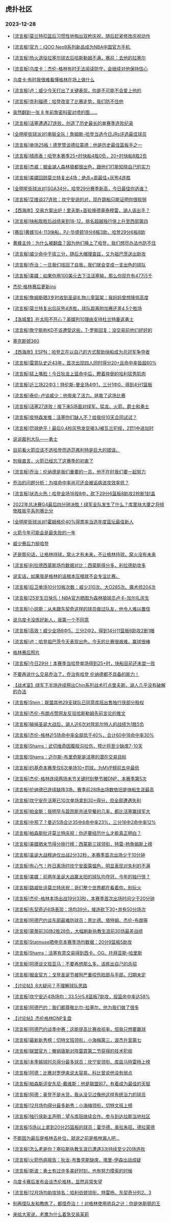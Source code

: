 ## 虎扑社区 
### 2023-12-28

+ [[流言板]莫兰特扣篮后习惯性地掏出双枪庆祝，随后赶紧修改庆祝动作](https://bbs.hupu.com/623898232.html)

+ [[流言板]官方：iQOO Neo9系列新品成为NBA中国官方手机 ](https://bbs.hupu.com/623905246.html)

+ [[流言板]热火退役拉塞尔球衣后哈斯勒姆不满，赛前：去他的拉塞尔](https://bbs.hupu.com/623908133.html)

+ [[流言板]乌度卡：杰伦-格林有时无法阅读防守，会继续对他保持信心](https://bbs.hupu.com/623904672.html)

+ [乌度卡:有时我很难看懂格林在场上做什么](https://bbs.hupu.com/623898739.html)

+ [[流言板]卢：威少今天打出了关键表现，你是不可能不会爱上他的](https://bbs.hupu.com/623906688.html)

+ [[流言板]克利福德：哈登改变了比赛走势，我们防不住他](https://bbs.hupu.com/623901771.html)

+ [突然翻到一张 8 年前詹密科密对喷的图……](https://bbs.hupu.com/623901514.html)

+ [[流言板]活塞遭遇27连败，创造了历史最长的单赛季连败纪录](https://bbs.hupu.com/623894639.html)

+ [[全明星街球派对]串联全队！詹姆斯-哈登当选今日JRs评选最佳球员](https://bbs.hupu.com/623905110.html)

+ [[流言板]单场25板！德罗赞谈德拉蒙德：他是历史最佳篮板手之一](https://bbs.hupu.com/623910417.html)

+ [[流言板]晴雨表！哈登本赛季25+时快船4胜0负，20+时快船8胜2负](https://bbs.hupu.com/623901320.html)

+ [[流言板]杰威：掘金湖人森林狼都很出色，跟他们打能知晓自己的实力](https://bbs.hupu.com/623904931.html)

+ [[流言板]美媒回顾莫兰特复出4场：绝杀+周最佳+灰熊4连胜](https://bbs.hupu.com/623907544.html)

+ [[全明星街球派对]SGA34分，哈登29分赛季新高，今日最佳你选谁？](https://bbs.hupu.com/623901002.html)

+ [[流言板]艾维谈27连败：坎宁安说的对，现在跳船只能证明你很软弱](https://bbs.hupu.com/623906512.html)

+ [【西海岸】交易方案出炉！里夫斯+首轮换德章泰穆雷，湖人该出手？](https://bbs.hupu.com/623901509.html)

+ [[流言板]快船取胜后战绩来到18-12，排名超越独行侠上升至西部第四](https://bbs.hupu.com/623900971.html)

+ [[赛后]黄蜂104-113快船，PJ-华盛顿18分8板3助，哈登29分6板8助](https://bbs.hupu.com/623900457.html)

+ [黄蜂主帅：为什么被翻盘？因为他们换上了哈登，我们想尽办法也防不住](https://bbs.hupu.com/623906030.html)

+ [[流言板]威少命中干拔三分，随后大帽理查兹，又为祖巴茨送出助攻](https://bbs.hupu.com/623900013.html)

+ [[流言板]乔治：一旦我们找回了自我，我们就会变成一支出色的球队](https://bbs.hupu.com/623906304.html)

+ [[流言板]美媒：如果你用100美元去下注活塞输，那么你现在有47万5千](https://bbs.hupu.com/623898557.html)

+ [杰伦·格林赛后更新ins](https://bbs.hupu.com/623900596.html)

+ [[流言板]詹姆斯晒3岁时收到圣诞礼物儿童篮架：我妈妈曾想降低高度](https://bbs.hupu.com/623901810.html)

+ [[流言板]莫兰特复出后灰熊4连胜，球队距离附加赛还差4.5个胜场](https://bbs.hupu.com/623897774.html)

+ [【洛城里】在太阳不开心？美媒列10理由支持杜兰特重返勇士](https://bbs.hupu.com/623901502.html)

+ [[流言板]詹宁斯称KD不该遭受这些，T-罗斯回复：没交易前他们好好的](https://bbs.hupu.com/623911578.html)

+ [塞克斯顿360](https://bbs.hupu.com/623908832.html)

+ [【西海岸】ESPN：哈登正在以自己的方式帮助快船成为总冠军争夺者](https://bbs.hupu.com/623905890.html)

+ [[流言板]雷霆队史近43年，首次出现四人同时得分20+且命中率皆超60%](https://bbs.hupu.com/623900986.html)

+ [[流言板]猛上嘴脸！今日狄龙上篮命中后，瞪着摔倒的哈利猛秀肌肉](https://bbs.hupu.com/623901259.html)

+ [[流言板]近三场22中3！特伦斯-曼全场4中1，三分1中0，得到4分1篮板](https://bbs.hupu.com/623900788.html)

+ [[流言板]泰伦-卢谈威少：他带来了活力，拯救了这场比赛](https://bbs.hupu.com/623901109.html)

+ [[流言板]活塞27连败！接下来5场面对绿军、猛龙、火箭、爵士和勇士](https://bbs.hupu.com/623896843.html)

+ [[流言板]皮特森发推：活塞你们缺人不？给我份10天合同试试？](https://bbs.hupu.com/623899153.html)

+ [[流言板]罚球绝平！最后0.4秒灰熊发空接3J被瓦兰犯规，2罚1中进加时](https://bbs.hupu.com/623896540.html)

+ [说说裁判大队——勇士](https://bbs.hupu.com/623904537.html)

+ [目前看火箭应该不选哈登而选范弗利特是巨大的错误。](https://bbs.hupu.com/623900967.html)

+ [恕我直言，火箭已经忘了这赛季的初衷了](https://bbs.hupu.com/623897437.html)

+ [[流言板]乔治：伦纳德是我们重要的一员，他不在时我们要一起努力](https://bbs.hupu.com/623902771.html)

+ [乔治的问题分析：为啥命中率尚可还会被诟病进攻效率低？](https://bbs.hupu.com/623908901.html)

+ [[流言板]状态火热！哈登全场16投8中，砍下29分6篮板8助攻2抢断1封盖](https://bbs.hupu.com/623900501.html)

+ [2022年总决赛G4最后四分钟决胜！绿军全队发生了什么？库里扶大厦之将倾惨胜扳平系列赛比分](https://bbs.hupu.com/623899252.html)

+ [[全明星街球派对]霍姆格伦40%得票率当选年度篮坛最佳新人](https://bbs.hupu.com/623904752.html)

+ [火箭今年可能会是最失败的一年](https://bbs.hupu.com/623909379.html)

+ [威少赛后力挺哈登](https://bbs.hupu.com/623909966.html)

+ [还是那句话，让格林持球，窝火才有未来，不让格林持球，窝火没有未来](https://bbs.hupu.com/623908142.html)

+ [[流言板]利拉德西蒙斯场均数据对比：西蒙斯得分多，利拉德助攻多](https://bbs.hupu.com/623911228.html)

+ [说实话，如果我是格林的话根本压根就不会专注比赛。](https://bbs.hupu.com/623909683.html)

+ [[流言板]后卫单场10分10板次数：威少310次、大O285次、魔术师204次](https://bbs.hupu.com/623901130.html)

+ [[流言板]25岁生日快乐！NBA官方晒图为森林狼球员卢卡-加尔扎庆生](https://bbs.hupu.com/623909838.html)

+ [[流言板]小琼斯：从未跟东契奇这样的球员做过队友，他令人难以置信](https://bbs.hupu.com/623904158.html)

+ [说乌度卡没炼好新人，我第一个不同意](https://bbs.hupu.com/623908621.html)

+ [[流言板]高效！威少全场8中5，三分2中2，得到14分11篮板6助攻2断1帽](https://bbs.hupu.com/623900659.html)

+ [[流言板]卢：哈登祖巴茨今天表现出色，今天的比赛很艰难，赢球很棒](https://bbs.hupu.com/623906207.html)

+ [格林赛后照片](https://bbs.hupu.com/623908262.html)

+ [[流言板]今日29分！本赛季当哈登单场得到25+时，快船目前还未尝一败](https://bbs.hupu.com/623900548.html)

+ [不要再说什么交易乔治了，乔治有哈登 伦纳德都不具备的能力！](https://bbs.hupu.com/623908400.html)

+ [【战术室】绿军下半场连续祭出Chin系列战术打点里夫斯，湖人几乎没有破解的办法](https://bbs.hupu.com/623900345.html)

+ [[流言板]Stein：联盟其他29支球队已同意库班出售独行侠部分股权](https://bbs.hupu.com/623911974.html)

+ [[流言板]杰伦-布朗点赞网友反驳哈斯勒姆先前言论的推文](https://bbs.hupu.com/623911655.html)

+ [[流言板]输掉圣诞大战后，湖人近6次对阵凯尔特人的战绩为1胜5负](https://bbs.hupu.com/623912091.html)

+ [[流言板]杰伦-格林近5场命中率全部低于40%，合计60中18命中率30%](https://bbs.hupu.com/623912515.html)

+ [[流言板]Shams：武切维奇因腹股沟拉伤，预计将至少缺席7-10天](https://bbs.hupu.com/623911764.html)

+ [[流言板]Shams：迈尔斯-布里奇斯是活塞的潜在交易目标](https://bbs.hupu.com/623912339.html)

+ [[流言板]约基奇本赛季仅6次单场10+罚球，为MVP榜前五中最低](https://bbs.hupu.com/623912179.html)

+ [[流言板]杰伦-格林连续两场末节关键时刻整节被DNP，本赛季第5次](https://bbs.hupu.com/623912337.html)

+ [[流言板]伦纳德已连续缺阵3场，赛季前28场出场数依旧是快船生涯最高](https://bbs.hupu.com/623912028.html)

+ [[流言板]坎宁安在活塞已10次单场拿到30+得分，但全部遭遇失利](https://bbs.hupu.com/623912477.html)

+ [[流言板]帕金斯：我明早与碧昂斯共进早餐的几率，都比活塞赢绿军大](https://bbs.hupu.com/623912504.html)

+ [[流言板]中邪了？曼近5场合计35中8命中率23%，三分16中2命中率12%](https://bbs.hupu.com/623912421.html)

+ [[流言板]帕森斯批评莫兰特庆祝：你还要经历什么才能真正明白？](https://bbs.hupu.com/623912633.html)

+ [[流言板]美媒晒末节得分排行榜：西蒙斯三球领衔，特雷-杨詹姆斯上榜](https://bbs.hupu.com/623912061.html)

+ [[流言板]圣诞大战穆迪仅出战2分32秒，本赛季首次出场少于10分钟](https://bbs.hupu.com/623912642.html)

+ [[流言板]有心气！昨日离场时坎宁安面露愠色，明显表现对失利的不满](https://bbs.hupu.com/623912868.html)

+ [[流言板]美媒：前两年圣诞大战赢太阳的球队均夺冠，今年的独行侠？](https://bbs.hupu.com/623912721.html)

+ [[流言板]路威批评莫兰特庆祝：哥们整个世界都在看着你，别玩火](https://bbs.hupu.com/623912839.html)

+ [[流言板]杰伦-格林本场出战19分33秒，本赛季首次出场时间少于20分钟](https://bbs.hupu.com/623912915.html)

+ [[流言板]东契奇近6场表现：场均39分，接连砍下30+并有50分场次](https://bbs.hupu.com/623912752.html)

+ [[流言板]阿德巴约谈东部最难防球员：恩比德、塔特姆、杰伦-布朗等](https://bbs.hupu.com/623913095.html)

+ [[流言板]蒙蒂前30场2胜28负，大幅刷新执教生涯前30场最差战绩](https://bbs.hupu.com/623912790.html)

+ [[流言板]Statmuse晒申京本赛季场均数据：20分9篮板5助攻](https://bbs.hupu.com/623913025.html)

+ [[流言板]Shams：活塞有意交易得到西卡、OG、托拜亚斯-哈里斯](https://bbs.hupu.com/623913300.html)

+ [[流言板]阿德谈文班亚马：不要再想那么多，该练出自己的杀招](https://bbs.hupu.com/623913399.html)

+ [[流言板]掘金官方：戈登圣诞节被狗严重咬伤脸部与手部，归期未定](https://bbs.hupu.com/623913574.html)

+ [【讨论帖】8大疑问？不理解球队思路](https://bbs.hupu.com/623909529.html)

+ [[流言板]坎宁安近4场场均：33.5分5.8篮板7助攻，投篮命中率达58%](https://bbs.hupu.com/623913529.html)

+ [[流言板]阿德巴约：我们都尊敬比尔-拉塞尔，他为我们做了很多](https://bbs.hupu.com/623913499.html)

+ [【讨论帖】杰伦格林DNP复盘](https://bbs.hupu.com/623912892.html)

+ [[流言板]阿德巴约谈季中赛：这能提高比赛收视率，但我只想要赢球](https://bbs.hupu.com/623912935.html)

+ [[流言板]最新新秀榜：切特文班领衔，小海梅第三，波杰升至第七](https://bbs.hupu.com/623913471.html)

+ [[流言板]联盟官方：撤销唐斯对阵雷霆第二节获得的技术犯规](https://bbs.hupu.com/623913552.html)

+ [[流言板]本季输球时总得分最多球员：坎宁安领衔、库兹马特雷杨上榜](https://bbs.hupu.com/623913588.html)

+ [[流言板]阿德：比赛对罗伊来说太容易，科比曾说他没有弱点](https://bbs.hupu.com/623913835.html)

+ [[流言板]帕森斯评安东尼-戴维斯：他是联盟前7，有着成为最佳的天赋](https://bbs.hupu.com/623913687.html)

+ [[流言板]阿德：奥登不是水货，我从没见过像他这样有统治力的球员](https://bbs.hupu.com/623913818.html)

+ [[流言板]12月场均得分最多新秀：小海梅领衔，切特文班上榜](https://bbs.hupu.com/623913865.html)

+ [[流言板]独行侠新主声明：望与库班继续合作、参与到达拉斯当地社区](https://bbs.hupu.com/623913635.html)

+ [[流言板]5场以上拿到20分25篮板的球员：霍华德、奥拉朱旺、德拉蒙德](https://bbs.hupu.com/623913773.html)

+ [不能因为最后是格林去补位，就说之前是格林漏人吧…](https://bbs.hupu.com/623904414.html)

+ [[流言板]怎么老是你？塞拉斯执教生涯已遭遇3次持续至少20场连败](https://bbs.hupu.com/623913955.html)

+ [[流言板]火箭伤病报告：狄龙-布鲁克斯缺席，塔里-伊森出战成疑](https://bbs.hupu.com/623913921.html)

+ [[流言板]斯波：勇士有过许多美好时刻，也有努力摸索的时候](https://bbs.hupu.com/623913896.html)

+ [乌度卡赛后发布会谈杰伦格林，显然非常失望](https://bbs.hupu.com/623904933.html)

+ [[流言板]12月场均助攻排名：哈利伯顿领衔，特雷杨、东契奇分列2、3](https://bbs.hupu.com/623914052.html)

+ [别再怪队友和教练了，都怪乔治！！对格林使用骄兵之计：你是休斯顿的王](https://bbs.hupu.com/623906002.html)

+ [来给大家说，老鹰为什么着急交易茉莉](https://bbs.hupu.com/623913684.html)

